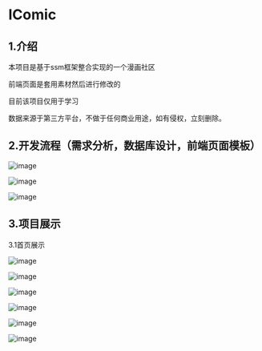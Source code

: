 # IComic

## 1.介绍

本项目是基于ssm框架整合实现的一个漫画社区

前端页面是套用素材然后进行修改的 

目前该项目仅用于学习 

数据来源于第三方平台，不做于任何商业用途，如有侵权，立刻删除。

## 2.开发流程（需求分析，数据库设计，前端页面模板）

![image](https://github.com/JeromerZWD/img1/blob/master/img/11.png) 

![image](https://github.com/JeromerZWD/img1/blob/master/img/22.png) 

![image](https://github.com/JeromerZWD/img1/blob/master/img/33.png) 

## 3.项目展示

3.1首页展示

![image](https://github.com/JeromerZWD/img1/blob/master/img/44.png) 

![image](https://github.com/JeromerZWD/img1/blob/master/img/55.png) 

![image](https://github.com/JeromerZWD/img1/blob/master/img/66.png) 

![image](https://github.com/JeromerZWD/img1/blob/master/img/77.png) 

![image](https://github.com/JeromerZWD/img1/blob/master/img/88.png) 

![image](https://github.com/JeromerZWD/img1/blob/master/img/99.png) 
